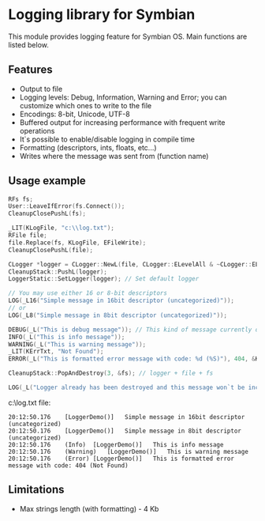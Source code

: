 # Logging library for Symbian

This module provides logging feature for Symbian OS. Main functions are listed below.

## Features
- Output to file
- Logging levels: Debug, Information, Warning and Error; you can customize which ones to write to the file
- Encodings: 8-bit, Unicode, UTF-8
- Buffered output for increasing performance with frequent write operations
- It\`s possible to enable/disable logging in compile time
- Formatting (descriptors, ints, floats, etc...)
- Writes where the message was sent from (function name)

## Usage example

```c++
RFs fs;
User::LeaveIfError(fs.Connect());
CleanupClosePushL(fs);

_LIT(KLogFile, "c:\\log.txt");
RFile file;
file.Replace(fs, KLogFile, EFileWrite);
CleanupClosePushL(file);

CLogger *logger = CLogger::NewL(file, CLogger::ELevelAll & ~CLogger::ELevelDebug); // Prints all messages except Debug
CleanupStack::PushL(logger);
LoggerStatic::SetLogger(logger); // Set default logger

// You may use either 16 or 8-bit descriptors
LOG(_L16("Simple message in 16bit descriptor (uncategorized)"));
// or
LOG(_L8("Simple message in 8bit descriptor (uncategorized)"));

DEBUG(_L("This is debug message")); // This kind of message currently disabled in logger settings
INFO(_L("This is info message"));
WARNING(_L("This is warning message"));
_LIT(KErrTxt, "Not Found");
ERROR(_L("This is formatted error message with code: %d (%S)"), 404, &KErrTxt);

CleanupStack::PopAndDestroy(3, &fs); // logger + file + fs

LOG(_L("Logger already has been destroyed and this message won`t be included to the log file :("));
```

c:\log.txt file:
```
20:12:50.176	[LoggerDemo()]   Simple message in 16bit descriptor (uncategorized)
20:12:50.176	[LoggerDemo()]   Simple message in 8bit descriptor (uncategorized)
20:12:50.176	(Info)	[LoggerDemo()]   This is info message
20:12:50.176	(Warning)	[LoggerDemo()]   This is warning message
20:12:50.176	(Error)	[LoggerDemo()]   This is formatted error message with code: 404 (Not Found)
```

<!--## Depending from libs
 ... TODO
-->

## Limitations
* Max strings length (with formatting) - 4 Kb
